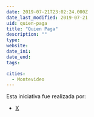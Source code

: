 ```yaml
---
date: 2019-07-21T23:02:24.000Z
date_last_modified: 2019-07-21
uid: quien-paga
title: "Quien Paga"
description: ""
type: 
website: 
date_ini: 
date_end: 
tags:

cities: 
  - Montevideo
---
```


Esta iniciativa fue realizada por:

- [X](/i/independiente.html)
